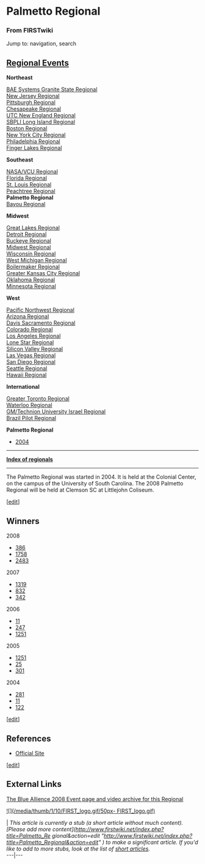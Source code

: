 # Palmetto Regional

### From FIRSTwiki

Jump to: navigation, search

[Regional Events](/index.php/Index_of_Regionals "Index of Regionals" )  
---  
  
**Northeast**  

[BAE Systems Granite State
Regional](/index.php/BAE_Systems_Granite_State_Regional "BAE Systems Granite
State Regional" )  
[New Jersey Regional](/index.php/New_Jersey_Regional "New Jersey Regional" )  
[Pittsburgh Regional](/index.php/Pittsburgh_Regional "Pittsburgh Regional" )  
[Chesapeake Regional](/index.php/Chesapeake_Regional "Chesapeake Regional" )  
[UTC New England Regional](/index.php/UTC_New_England_Regional "UTC New
England Regional" )  
[SBPLI Long Island Regional](/index.php/SBPLI_Long_Island_Regional "SBPLI Long
Island Regional" )  
[Boston Regional](/index.php/Boston_Regional "Boston Regional" )  
[New York City Regional](/index.php/New_York_City_Regional "New York City
Regional" )  
[Philadelphia Regional](/index.php/Philadelphia_Regional "Philadelphia
Regional" )  
[Finger Lakes Regional](/index.php/Finger_Lakes_Regional "Finger Lakes
Regional" )  

**Southeast**  

[NASA/VCU Regional](/index.php/NASA/VCU_Regional "NASA/VCU Regional" )  
[Florida Regional](/index.php/Florida_Regional "Florida Regional" )  
[St. Louis Regional](/index.php/St._Louis_Regional "St. Louis Regional" )  
[Peachtree Regional](/index.php/Peachtree_Regional "Peachtree Regional" )  
**Palmetto Regional**  
[Bayou Regional](/index.php/Bayou_Regional "Bayou Regional" )  

**Midwest**  

[Great Lakes Regional](/index.php/Great_Lakes_Regional "Great Lakes Regional"
)  
[Detroit Regional](/index.php/Detroit_Regional "Detroit Regional" )  
[Buckeye Regional](/index.php/Buckeye_Regional "Buckeye Regional" )  
[Midwest Regional](/index.php/Midwest_Regional "Midwest Regional" )  
[Wisconsin Regional](/index.php/Wisconsin_Regional "Wisconsin Regional" )  
[West Michigan Regional](/index.php/West_Michigan_Regional "West Michigan
Regional" )  
[Boilermaker Regional](/index.php/Boilermaker_Regional "Boilermaker Regional"
)  
[Greater Kansas City Regional](/index.php/Greater_Kansas_City_Regional
"Greater Kansas City Regional" )  
[Oklahoma Regional](/index.php/Oklahoma_Regional "Oklahoma Regional" )  
[Minnesota Regional](/index.php/Minnesota_Regional "Minnesota Regional" )  

**West**  

[Pacific Northwest Regional](/index.php/Pacific_Northwest_Regional "Pacific
Northwest Regional" )  
[Arizona Regional](/index.php/Arizona_Regional "Arizona Regional" )  
[Davis Sacramento Regional](/index.php/Davis_Sacramento_Regional "Davis
Sacramento Regional" )  
[Colorado Regional](/index.php/Colorado_Regional "Colorado Regional" )  
[Los Angeles Regional](/index.php/Los_Angeles_Regional "Los Angeles Regional"
)  
[Lone Star Regional](/index.php/Lone_Star_Regional "Lone Star Regional" )  
[Silicon Valley Regional](/index.php/Silicon_Valley_Regional "Silicon Valley
Regional" )  
[Las Vegas Regional](/index.php/Las_Vegas_Regional "Las Vegas Regional" )  
[San Diego Regional](/index.php/San_Diego_Regional "San Diego Regional" )  
[Seattle Regional](/index.php/Seattle_Regional "Seattle Regional" )  
[Hawaii Regional](/index.php/Hawaii_Regional "Hawaii Regional" )  

**International**  

[Greater Toronto Regional](/index.php/Greater_Toronto_Regional "Greater
Toronto Regional" )  
[Waterloo Regional](/index.php/Waterloo_Regional "Waterloo Regional" )  
[GM/Technion University Israel
Regional](/index.php/GM/Technion_University_Israel_Regional "GM/Technion
University Israel Regional" )  
[Brazil Pilot Regional](/index.php/Brazil_Pilot_Regional "Brazil Pilot
Regional" )  
  
  
  

****Palmetto Regional****

  * [2004](/index.php/Palmetto_Regional_2004 "Palmetto Regional 2004" )

* * *

**[Index of regionals](/index.php/Index_of_regionals "Index of regionals" )**

  
  
  
---  
  
The Palmetto Regional was started in 2004. It is held at the Colonial Center,
on the campus of the University of South Carolina. The 2008 Palmetto Regional
will be held at Clemson SC at Littlejohn Coliseum.

  

[[edit](/index.php?title=Palmetto_Regional&action=edit&section=1 "Edit
section: Winners" )]

## Winners

2008

  * [386](/index.php/386 "386" )
  * [1758](/index.php/1758 "1758" )
  * [2483](/index.php/2483 "2483" )

2007

  * [1319](/index.php/1319 "1319" )
  * [832](/index.php/832 "832" )
  * [342](/index.php/342 "342" )

2006

  * [11](/index.php/11 "11" )
  * [247](/index.php/247 "247" )
  * [1251](/index.php/1251 "1251" )

2005

  * [1251](/index.php/1251 "1251" )
  * [25](/index.php/25 "25" )
  * [301](/index.php/301 "301" )

2004

  * [281](/index.php/281 "281" )
  * [11](/index.php/11 "11" )
  * [122](/index.php/122 "122" )

[[edit](/index.php?title=Palmetto_Regional&action=edit&section=2 "Edit
section: References" )]

## References

  * [Official Site](http://www.engr.sc.edu/palmettofirst "http://www.engr.sc.edu/palmettofirst" )

[[edit](/index.php?title=Palmetto_Regional&action=edit&section=3 "Edit
section: External Links" )]

## External Links

[The Blue Allience 2008 Event page and video archive for this
Regional](http://www.thebluealliance.net/tbatv/event.php?eventid=174
"http://www.thebluealliance.net/tbatv/event.php?eventid=174" )

  

[![](/media/thumb/1/10/FIRST_logo.gif/50px-
FIRST_logo.gif)](/index.php/Image:FIRST_logo.gif "" )

|  _This article is currently a stub (a short article without much content).
[Please add more content](http://www.firstwiki.net/index.php?title=Palmetto_Re
gional&action=edit
"http://www.firstwiki.net/index.php?title=Palmetto_Regional&action=edit" ) to
make a significant article. If you'd like to add to more stubs, look at the
list of [short articles](/index.php/Special:Shortpages "Special:Shortpages"
)._  
---|---  
  
